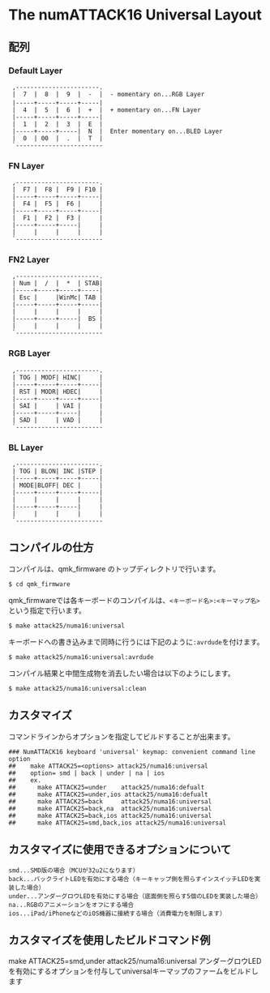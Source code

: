﻿# The numATTACK16 Universal Layout
## 配列

### Default Layer

```
 ,-----------------------.                         
 |  7  |  8  |  9  |  -  |  - momentary on...RGB Layer
 |-----+-----+-----+-----|　
 |  4  |  5  |  6  |  +  |  + momentary on...FN Layer
 |-----+-----+-----+-----|
 |  1  |  2  |  3  |  E  |  
 |-----+-----+-----|  N  |  Enter momentary on...BLED Layer
 |  0  | 00  |  .  |  T  |  
 `------------------------
```

### FN Layer

```
 ,-----------------------.             
 |  F7 |  F8 |  F9 | F10 |
 |-----+-----+-----+-----|
 |  F4 |  F5 |  F6 |     |
 |-----+-----+-----+-----|
 |  F1 |  F2 |  F3 |     |
 |-----+-----+-----|     |
 |     |     |     |     |
 `------------------------
```
 
### FN2 Layer

```
 ,-----------------------.             
 | Num |  /  |  *  | STAB|
 |-----+-----+-----+-----|
 | Esc |     |WinMc| TAB |
 |-----+-----+-----+-----|
 |     |     |     |     |
 |-----+-----+-----|  BS |
 |     |     |     |     |
 `------------------------
```
 ### RGB Layer

```
 ,-----------------------.             
 | TOG | MODF| HINC|     |             
 |-----+-----+-----+-----|
 | RST | MODR| HDEC|     |
 |-----+-----+-----+-----|
 | SAI |     | VAI |     |
 |-----+-----+-----|     |
 | SAD |     | VAD |     |
 `------------------------
```

 ### BL Layer

```
 ,-----------------------.             
 | TOG | BLON| INC |STEP |             
 |-----+-----+-----+-----|
 | MODE|BLOFF| DEC |     |
 |-----+-----+-----+-----|
 |     |     |     |     |
 |-----+-----+-----|     |
 |     |     |     |     |
 `------------------------
```

## コンパイルの仕方

コンパイルは、qmk_firmware のトップディレクトリで行います。

```
$ cd qmk_firmware
```
qmk_firmwareでは各キーボードのコンパイルは、`<キーボード名>:<キーマップ名>`という指定で行います。

```
$ make attack25/numa16:universal
```

キーボードへの書き込みまで同時に行うには下記のように`:avrdude`を付けます。

```
$ make attack25/numa16:universal:avrdude
```

コンパイル結果と中間生成物を消去したい場合は以下のようにします。

```
$ make attack25/numa16:universal:clean
```

## カスタマイズ

コマンドラインからオプションを指定してビルドすることが出来ます。

```
### NumATTACK16 keyboard 'universal' keymap: convenient command line option
##    make ATTACK25=<options> attack25/numa16:universal
##    option= smd | back | under | na | ios
##    ex.
##      make ATTACK25=under    attack25/numa16:defualt
##      make ATTACK25=under,ios attack25/numa16:defualt
##      make ATTACK25=back     attack25/numa16:universal
##      make ATTACK25=back,na  attack25/numa16:universal
##      make ATTACK25=back,ios attack25/numa16:universal
##      make ATTACK25=smd,back,ios attack25/numa16:universal

```

## カスタマイズに使用できるオプションについて

```
smd...SMD版の場合（MCUが32u2になります）
back...バックライトLEDを有効にする場合（キーキャップ側を照らすインスイッチLEDを実装した場合）
under...アンダーグロウLEDを有効にする場合（底面側を照らす5個のLEDを実装した場合）
na...RGBのアニメーションをオフにする場合
ios...iPad/iPhoneなどのiOS機器に接続する場合（消費電力を制限します）

```

## カスタマイズを使用したビルドコマンド例

make ATTACK25=smd,under attack25/numa16:universal
アンダーグロウLEDを有効にするオプションを付与してuniversalキーマップのファームをビルドします

